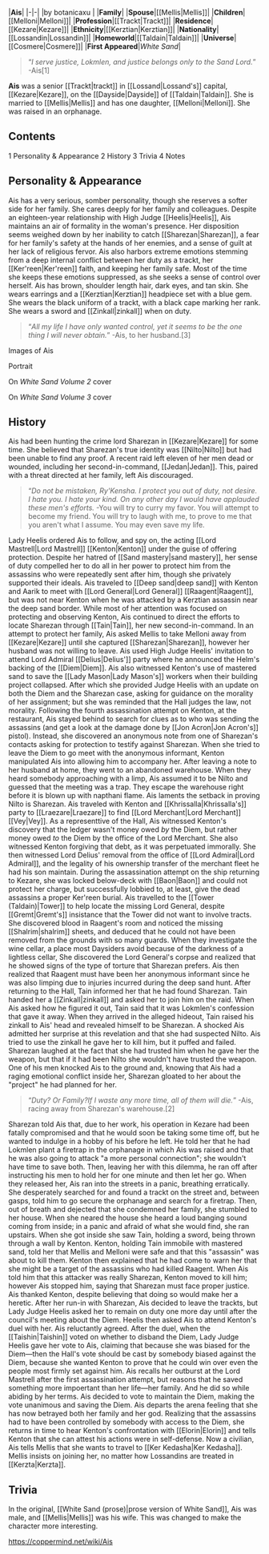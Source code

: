 |**Ais**|
|-|-|
|by  botanicaxu |
|**Family**|
|**Spouse**|[[Mellis\|Mellis]]|
|**Children**|[[Melloni\|Melloni]]|
|**Profession**|[[Trackt\|Trackt]]|
|**Residence**|[[Kezare\|Kezare]]|
|**Ethnicity**|[[Kerztian\|Kerztian]]|
|**Nationality**|[[Lossandin\|Lossandin]]|
|**Homeworld**|[[Taldain\|Taldain]]|
|**Universe**|[[Cosmere\|Cosmere]]|
|**First Appeared**|*White Sand*|

>“*I serve justice, Lokmlen, and justice belongs only to the Sand Lord.*”
\-Ais[1]


**Ais** was a senior [[Trackt\|trackt]] in [[Lossand\|Lossand's]] capital, [[Kezare\|Kezare]], on the [[Dayside\|Dayside]] of [[Taldain\|Taldain]]. She is married to [[Mellis\|Mellis]] and has one daughter, [[Melloni\|Melloni]]. She was raised in an orphanage.

## Contents

1 Personality & Appearance
2 History
3 Trivia
4 Notes


## Personality & Appearance
Ais has a very serious, somber personality, though she reserves a softer side for her family. She cares deeply for her family and colleagues. Despite an eighteen-year relationship with High Judge [[Heelis\|Heelis]], Ais maintains an air of formality in the woman's presence. Her disposition seems weighed down by her inability to catch [[Sharezan\|Sharezan]], a fear for her family's safety at the hands of her enemies, and a sense of guilt at her lack of religious fervor. Ais also harbors extreme emotions stemming from a deep internal conflict between her duty as a trackt, her [[Ker'reen\|Ker'reen]] faith, and keeping her family safe. Most of the time she keeps these emotions suppressed, as she seeks a sense of control over herself.
Ais has brown, shoulder length hair, dark eyes, and tan skin. She wears earrings and a [[Kerztian\|Kerztian]] headpiece set with a blue gem. She wears the black uniform of a trackt, with a black cape marking her rank. She wears a sword and [[Zinkall\|zinkall]] when on duty.

>“*All my life I have only wanted control, yet it seems to be the one thing I will never obtain.*”
\-Ais, to her husband.[3]


Images of Ais



 Portrait





 On *White Sand Volume 2* cover





 On *White Sand Volume 3* cover



## History
Ais had been hunting the crime lord Sharezan in [[Kezare\|Kezare]] for some time. She believed that Sharezan's true identity was [[Nilto\|Nilto]] but had been unable to find any proof. A recent raid left eleven of her men dead or wounded, including her second-in-command, [[Jedan\|Jedan]]. This, paired with a threat directed at her family, left Ais discouraged.

>“*Do not be mistaken, Ry'Kensha. I protect you out of duty, not desire. I hate you. I hate your kind. On any other day I would have applauded these men's efforts.*
\-You will try to curry my favor. You will attempt to become my friend. You will try to laugh with me, to prove to me that you aren't what I assume. You may even save my life.


Lady Heelis ordered Ais to follow, and spy on, the acting [[Lord Mastrell\|Lord Mastrell]] [[Kenton\|Kenton]] under the guise of offering protection. Despite her hatred of [[Sand mastery\|sand mastery]], her sense of duty compelled her to do all in her power to protect him from the assassins who were repeatedly sent after him, though she privately supported their ideals. Ais traveled to [[Deep sand\|deep sand]] with Kenton and Aarik to meet with [[Lord General\|Lord General]] [[Raagent\|Raagent]], but was not near Kenton when he was attacked by a Kerztian assassin near the deep sand border.
While most of her attention was focused on protecting and observing Kenton, Ais continued to direct the efforts to locate Sharezan through [[Tain\|Tain]], her new second-in-command. In an attempt to protect her family, Ais asked Mellis to take Melloni away from [[Kezare\|Kezare]] until she captured [[Sharezan\|Sharezan]], however her husband was not willing to leave. Ais used High Judge Heelis' invitation to attend Lord Admiral [[Delius\|Delius']] party where he announced the Helm's backing of the [[Diem\|Diem]]. Ais also witnessed Kenton's use of mastered sand to save the [[Lady Mason\|Lady Mason's]] workers when their building project collapsed. After which she provided Judge Heelis with an update on both the Diem and the Sharezan case, asking for guidance on the morality of her assignment; but she was reminded that the Hall judges the law, not morality.
Following the fourth assassination attempt on Kenton, at the restaurant, Ais stayed behind to search for clues as to who was sending the assassins (and get a look at the damage done by [[Jon Acron\|Jon Acron's]] pistol). Instead, she discovered an anonymous note from one of Sharezan's contacts asking for protection to testify against Sharezan.
When she tried to leave the Diem to go meet with the anonymous informant, Kenton manipulated Ais into allowing him to accompany her. After leaving a note to her husband at home, they went to an abandoned warehouse. When they heard somebody approaching with a limp, Ais assumed it to be Nilto and guessed that the meeting was a trap. They escape the warehouse right before it is blown up with napthani flame. Ais laments the setback in proving Nilto is Sharezan.
Ais traveled with Kenton and [[Khrissalla\|Khrissalla's]] party to [[Lraezare\|Lraezare]] to find [[Lord Merchant\|Lord Merchant]] [[Vey\|Vey]]. As a representtive of the Hall, Ais witnessed Kenton's discovery that the ledger wasn't money owed *by* the Diem, but rather money owed *to* the Diem by the office of the Lord Merchant. She also witnessed Kenton forgiving that debt, as it was perpetuated immorally. She then witnessed Lord Delius' removal from the office of [[Lord Admiral\|Lord Admiral]], and the legality of his ownership transfer of the merchant fleet he had his son maintain. During the assassination attempt on the ship returning to Kezare, she was locked below-deck with [[Baon\|Baon]] and could not protect her charge, but successfully lobbied to, at least, give the dead assassins a proper Ker'reen burial.
Ais travelled to the [[Tower (Taldain)\|Tower]] to help locate the missing Lord General, despite [[Gremt\|Gremt's]] insistance that the Tower did not want to involve tracts. She discovered blood in Raagent's room and noticed the missing [[Shalrim\|shalrim]] sheets, and deduced that he could not have been removed from the grounds with so many guards. When they investigate the wine cellar, a place most Daysiders avoid because of the darkness of a lightless cellar, She discovered the Lord General's corpse and realized that he showed signs of the type of torture that Sharezan prefers. Ais then realized that Raagent must have been her anonymous informant since he was also limping due to injuries incurred during the deep sand hunt.
After returning to the Hall, Tain informed her that he had found Sharezan. Tain handed her a [[Zinkall\|zinkall]] and asked her to join him on the raid. When Ais asked how he figured it out, Tain said that it was Lokmlen's confession that gave it away. When they arrived in the alleged hideout, Tain raised his zinkall to Ais' head and revealed himself to be Sharezan. A shocked Ais admitted her surprise at this revelation and that she had suspected Nilto. Ais tried to use the zinkall he gave her to kill him, but it puffed and failed. Sharezan laughed at the fact that she had trusted him when he gave her the weapon, but that if it had been Nilto she wouldn't have trusted the weapon. One of his men knocked Ais to the ground and, knowing that Ais had a raging emotional conflict inside her, Sharezan gloated to her about the "project" he had planned for her.

>“*Duty? Or Family?If I waste any more time, all of them will die.*”
\-Ais, racing away from Sharezan's warehouse.[2]

Sharezan told Ais that, due to her work, his operation in Kezare had been fatally compromised and that he would soon be taking some time off, but he wanted to indulge in a hobby of his before he left. He told her that he had Lokmlen plant a firetrap in the orphanage in which Ais was raised and that he was also going to attack "a more personal connection"; she wouldn't have time to save both. Then, leaving her with this dilemma, he ran off after instructing his men to hold her for one minute and then let her go.
When they released her, Ais ran into the streets in a panic, breathing erratically. She desperately searched for and found a trackt on the street and, between gasps, told him to go secure the orphanage and search for a firetrap. Then, out of breath and dejected that she condemned her family, she stumbled to her house. When she neared the house she heard a loud banging sound coming from inside; in a panic and afraid of what she would find, she ran upstairs. When she got inside she saw Tain, holding a sword, being thrown through a wall by Kenton. Kenton, holding Tain immobile with mastered sand, told her that Mellis and Melloni were safe and that this "assassin" was about to kill them. Kenton then explained that he had come to warn her that she might be a target of the assassins who had killed Raagent. When Ais told him that this attacker was really Sharezan, Kenton moved to kill him; however Ais stopped him, saying that Sharezan must face proper justice. Ais thanked Kenton, despite believing that doing so would make her a heretic.
After her run-in with Sharezan, Ais decided to leave the trackts, but Lady Judge Heelis asked her to remain on duty one more day until after the council's meeting about the Diem. Heelis then asked Ais to attend Kenton's duel with her. Ais reluctantly agreed. After the duel, when the [[Taishin\|Taishin]] voted on whether to disband the Diem, Lady Judge Heelis gave her vote to Ais, claiming that because she was biased for the Diem—then the Hall's vote should be cast by somebody biased against the Diem, because she wanted Kenton to prove that he could win over even the people most firmly set against him. Ais recalls her outburst at the Lord Mastrell after the first assassination attempt, but reasons that he saved something more impoertant than her life—her family. And he did so while abiding by her terms. Ais decided to vote to maintain the Diem, making the vote unanimous and saving the Diem.
Ais departs the arena feeling that she has now betrayed both her family and her god. Realizing that the assassins had to have been controlled by somebody with access to the Diem, she returns in time to hear Kenton's confrontation with [[Elorin\|Elorin]] and tells Kenton that she can attest his actions were in self-defense.
Now a civilian, Ais tells Mellis that she wants to travel to [[Ker Kedasha\|Ker Kedasha]]. Mellis insists on joining her, no matter how Lossandins are treated in [[Kerzta\|Kerzta]].

## Trivia
In the original, [[White Sand (prose)\|prose version of White Sand]], Ais was male, and [[Mellis\|Mellis]] was his wife. This was changed to make the character more interesting.


https://coppermind.net/wiki/Ais